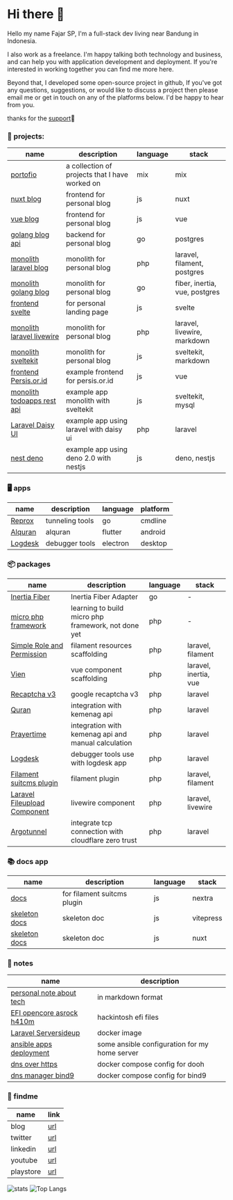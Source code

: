# Hi there 👋

Hello my name Fajar SP, I'm a full-stack dev living near Bandung in Indonesia.

I also work as a freelance. I'm happy talking both technology and business, and
can help you with application development and deployment. If you're interested
in working together you can find me more here.

Beyond that, I developed some open-source project in github, If you've got any
questions, suggestions, or would like to discuss a project then please email me
or get in touch on any of the platforms below. I'd be happy to hear from you.

thanks for the [support](https://github.com/sponsors/jhonoryza/dashboard)🤝

### 🔧 projects:

| name                                                                               | description                                    | language | stack                         |
| ---------------------------------------------------------------------------------- | ---------------------------------------------- | -------- | ----------------------------- |
| [portofio](https://rb.gy/uy8nj0)                                                   | a collection of projects that I have worked on | mix      | mix                           |
| [nuxt blog](https://github.com/jhonoryza/nuxt-blog)                                | frontend for personal blog                     | js       | nuxt                          |
| [vue blog](https://github.com/jhonoryza/vue-blog)                                  | frontend for personal blog                     | js       | vue                           |
| [golang blog api](https://github.com/jhonoryza/golang-blog-api)                    | backend for personal blog                      | go       | postgres                      |
| [monolith laravel blog](https://github.com/jhonoryza/laravel-filament-blog)        | monolith for personal blog                     | php      | laravel, filament, postgres   |
| [monolith golang blog](https://github.com/jhonoryza/golang-fiber-blog-api)         | monolith for personal blog                     | go       | fiber, inertia, vue, postgres |
| [frontend svelte](https://github.com/jhonoryza/svelte-labkita-landingpage)         | for personal landing page                      | js       | svelte                        |
| [monolith laravel livewire](https://github.com/jhonoryza/laravel-blog-markdown)    | monolith for personal blog                     | php      | laravel, livewire, markdown   |
| [monolith sveltekit](https://github.com/jhonoryza/sveltekit-blog-youtube-tutorial) | monolith for personal blog                     | js       | sveltekit, markdown           |
| [frontend Persis.or.id](https://github.com/jhonoryza/sveltekit-persis-orid)        | example frontend for persis.or.id              | js       | vue                           |
| [monolith todoapps rest api](https://github.com/jhonoryza/sveltekit-todoapps-api)  | example app monolith with sveltekit            | js       | sveltekit, mysql              |
| [Laravel Daisy UI](https://github.com/jhonoryza/daisyui-admin-panel)               | example app using laravel with daisy ui        | php      | laravel                       |
| [nest deno](https://github.com/jhonoryza/nest-deno)                                | example app using deno 2.0 with nestjs         | js       | deno, nestjs                  |

### 🖥️ apps

| name                                                            | description     | language | platform |
| --------------------------------------------------------------- | --------------- | -------- | -------- |
| [Reprox](https://github.com/jhonoryza/reprox)                   | tunneling tools | go       | cmdline  |
| [Alquran](https://github.com/jhonoryza/flutter_labkita_alquran) | alquran         | flutter  | android  |
| [Logdesk](https://github.com/jhonoryza/logdesk)                 | debugger tools  | electron | desktop  |

### 📦 packages

| name                                                                                       | description                                         | language | stack                 |
| ------------------------------------------------------------------------------------------ | --------------------------------------------------- | -------- | --------------------- |
| [Inertia Fiber](https://github.com/jhonoryza/inertia-fiber)                                | Inertia Fiber Adapter                               | go       | -                     |
| [micro php framework](https://github.com/jhonoryza/bandung-framework)                      | learning to build micro php framework, not done yet | php      | -                     |
| [Simple Role and Permission](https://github.com/jhonoryza/filament-simple-role-permission) | filament resources scaffolding                      | php      | laravel, filament     |
| [Vien](https://github.com/jhonoryza/laravel-vien)                                          | vue component scaffolding                           | php      | laravel, inertia, vue |
| [Recaptcha v3](https://github.com/jhonoryza/recaptcha-v3/tree/main)                        | google recaptcha v3                                 | php      | laravel               |
| [Quran](https://github.com/jhonoryza/laravel-quran)                                        | integration with kemenag api                        | php      | laravel               |
| [Prayertime](https://github.com/jhonoryza/laravel-prayertime)                              | integration with kemenag api and manual calculation | php      | laravel               |
| [Logdesk](https://github.com/jhonoryza/laravel-logdesk)                                    | debugger tools use with logdesk app                 | php      | laravel               |
| [Filament suitcms plugin](https://github.com/jhonoryza/filament-suitcms-plugin)            | filament plugin                                     | php      | laravel, filament     |
| [Laravel Fileupload Component](https://github.com/jhonoryza/laravel-fileupload-component)  | livewire component                                  | php      | laravel, livewire     |
| [Argotunnel](https://github.com/jhonoryza/argotunnel-laravel)                              | integrate tcp connection with cloudflare zero trust | php      | laravel               |

### 📚 docs app

| name                                                                  | description                 | language | stack     |
| --------------------------------------------------------------------- | --------------------------- | -------- | --------- |
| [docs](https://github.com/jhonoryza/filament-suitcms-plugin-docs)     | for filament suitcms plugin | js       | nextra    |
| [skeleton docs](https://github.com/jhonoryza/template-docs-vitepress) | skeleton doc                | js       | vitepress |
| [skeleton docs](https://github.com/jhonoryza/template-docs.git)       | skeleton doc                | js       | nuxt      |

### 📘 notes

| name                                                                                         | description                                   |
| -------------------------------------------------------------------------------------------- | --------------------------------------------- |
| [personal note about tech](https://github.com/jhonoryza/markdown-notes)                      | in markdown format                            |
| [EFI opencore asrock h410m](https://github.com/jhonoryza/efi-opencore-asrock-h410m-i3-10100) | hackintosh efi files                          |
| [Laravel Serversideup](https://github.com/jhonoryza/serversideup-laravel)                    | docker image                                  |
| [ansible apps deployment](https://github.com/jhonoryza/ansible-apps-deployment)              | some ansible configuration for my home server |
| [dns over https](https://github.com/jhonoryza/dns-over-https-docker)                         | docker compose config for dooh                |
| [dns manager bind9](https://github.com/jhonoryza/bind9-docker)                               | docker compose config for bind9               |

### 🔎 findme

| name      | link                                                                 |
| --------- | -------------------------------------------------------------------- |
| blog      | [url](https://fajar.labkita.my.id/)                                  |
| twitter   | [url](https://twitter.com/jardik7)                                   |
| linkedin  | [url](https://www.linkedin.com/in/fajar-sidik-priatna-8b31a788/)     |
| youtube   | [url](https://www.youtube.com/channel/UCwHy_Tkd7yc_24XlsTrnrNA)      |
| playstore | [url](https://play.google.com/store/apps/dev?id=9101982290652990628) |

![stats](https://github-readme-stats.vercel.app/api?username=jhonoryza&count_private=true&show_icons=true&theme=algolia)
![Top Langs](https://github-readme-stats.vercel.app/api/top-langs/?username=jhonoryza&layout=compact)
